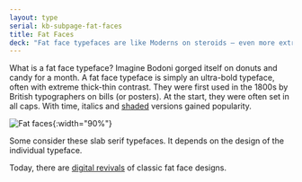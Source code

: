 ```yaml
---
layout: type
serial: kb-subpage-fat-faces
title: Fat Faces
deck: "Fat face typefaces are like Moderns on steroids — even more extreme contrast."
---
```


What is a fat face typeface? Imagine Bodoni gorged itself on donuts and candy for a month. A fat face typeface is simply an ultra-bold typeface, often with extreme thick-thin contrast. They were first used in the 1800s by British typographers on bills (or posters). At the start, they were often set in all caps. With time, italics and [shaded](https://fonts.adobe.com/fonts/ingeborg) versions gained popularity.

![Fat faces]({{site.url}}/svg/kb/fat-faces.svg){:width="90%"}

Some consider these slab serif typefaces. It depends on the design of the individual typeface.

Today, there are [digital revivals](https://fonts.adobe.com/fonts/wtr-fatboy) of classic fat face designs.